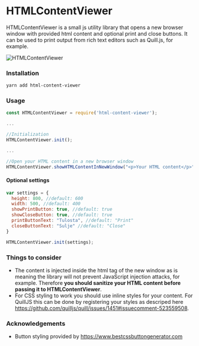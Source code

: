 # HTMLContentViewer


HTMLContentViewer is a small js utility library that opens a new browser window with provided html content and optional print and close buttons. It can be used to print output from rich text editors such as Quill.js, for example.

![HTMLContentViewer](https://i.ibb.co/HhRv1Dd/html-content-viewer.png)

### Installation
```sh
yarn add html-content-viewer
```

### Usage
```js
const HTMLContentViewer = require('html-content-viewer');

...

//Initialization
HTMLContentViewer.init();

...

//Open your HTML content in a new browser window
HTMLContentViewer.showHTMLContentInNewWindow("<p>Your HTML content</p>");
```

#### Optional settings


```js
var settings = {
  height: 800, //default: 600
  width: 500, //default: 400
  showPrintButton: true, //default: true
  showCloseButton: true, //default: true
  printButtonText: "Tulosta", //default: "Print"
  closeButtonText: "Sulje" //default: "Close"
}

HTMLContentViewer.init(settings);
```

### Things to consider
* The content is injected inside the html tag of the new window as is meaning the library will not prevent JavaScript injection attacks, for example. Therefore **you should sanitize your HTML content before passing it to HTMLContentViewer**.
* For CSS styling to work you should use inline styles for your content. For QuillJS this can be done by registering your styles as descriped here https://github.com/quilljs/quill/issues/1451#issuecomment-523559508.

### Acknowledgements
* Button styling provided by https://www.bestcssbuttongenerator.com




